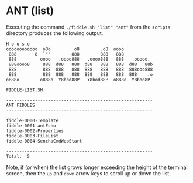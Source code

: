 ANT (list)
======

Executing the command `./fiddle.sh "list" "ant"` from the `scripts` directory produces the following output.

    H o u s e
    oooooooooooo  o8o        .o8        .o8  oooo
     888       8  `"'        888        888   888
     888         oooo   .oooo888   .oooo888   888   .ooooo.
     888oooo8     888  d88   888  d88   888   888  d88   88b
     888          888  888   888  888   888   888  888ooo888
     888          888  888   888  888   888   888  888    .o
    o888o        o888o  Y8bod88P   Y8bod88P  o888o  Y8bod8P
    
    FIDDLE-LIST.SH
    
    --------------------------------------------------------
    ANT FIDDLES
    --------------------------------------------------------
    
    fiddle-0000-Template
    fiddle-0001-antEcho
    fiddle-0002-Properties
    fiddle-0003-FileList
    fiddle-0004-SenchaCmdWebStart
    
    --------------------------------------------------------
    Total:  5
    
    
Note, if (or when) the list grows longer exceeding the height of the terminal screen, then the `up` and `down` arrow 
keys to scroll up or down the list. 
